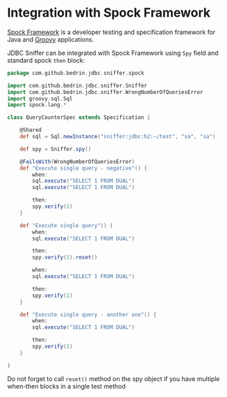 Integration with Spock Framework
====

[Spock Framework](https://github.com/spockframework/spock) is a developer testing and specification framework for Java and [Groovy](http://groovy.codehaus.org/) applications.

JDBC Sniffer can be integrated with Spock Framework using `Spy` field and standard spock `then` block:
```groovy
package com.github.bedrin.jdbc.sniffer.spock

import com.github.bedrin.jdbc.sniffer.Sniffer
import com.github.bedrin.jdbc.sniffer.WrongNumberOfQueriesError
import groovy.sql.Sql
import spock.lang.*

class QueryCounterSpec extends Specification {

    @Shared
    def sql = Sql.newInstance("sniffer:jdbc:h2:~/test", "sa", "sa")

    def spy = Sniffer.spy()

    @FailsWith(WrongNumberOfQueriesError)
    def "Execute single query - negative"() {
        when:
        sql.execute("SELECT 1 FROM DUAL")
        sql.execute("SELECT 1 FROM DUAL")

        then:
        spy.verify(1)
    }

    def "Execute single query"() {
        when:
        sql.execute("SELECT 1 FROM DUAL")

        then:
        spy.verify(1).reset()

        when:
        sql.execute("SELECT 1 FROM DUAL")

        then:
        spy.verify(1)
    }

    def "Execute single query - another one"() {
        when:
        sql.execute("SELECT 1 FROM DUAL")

        then:
        spy.verify(1)
    }

}
```

Do not forget to call `reset()` method on the spy object if you have multiple when-then blocks in a single test method